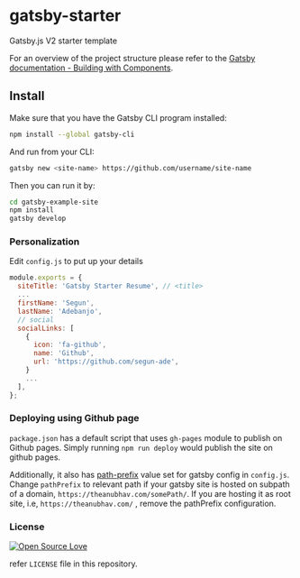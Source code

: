 # gatsby-starter

Gatsby.js V2 starter template

For an overview of the project structure please refer to the [Gatsby documentation - Building with Components](https://www.gatsbyjs.org/docs/building-with-components/).


## Install

Make sure that you have the Gatsby CLI program installed:

```sh
npm install --global gatsby-cli
```

And run from your CLI:

```sh
gatsby new <site-name> https://github.com/username/site-name
```

Then you can run it by:

```sh
cd gatsby-example-site
npm install
gatsby develop
```

### Personalization

Edit `config.js` to put up your details

```javascript
module.exports = {
  siteTitle: 'Gatsby Starter Resume', // <title>
  ...
  firstName: 'Segun',
  lastName: 'Adebanjo',
  // social
  socialLinks: [
    {
      icon: 'fa-github',
      name: 'Github',
      url: 'https://github.com/segun-ade',
    }
    ...
  ],
};

```

### Deploying using Github page

`package.json` has a default script that uses `gh-pages` module to publish on Github pages. Simply running `npm run deploy` would publish the site on github pages.

Additionally, it also has [path-prefix](https://www.gatsbyjs.org/docs/path-prefix/) value set for gatsby config in `config.js`. Change `pathPrefix` to relevant path if your gatsby site is hosted on subpath of a domain, `https://theanubhav.com/somePath/`. If you are hosting it as root site, i.e, `https://theanubhav.com/` , remove the pathPrefix configuration.


### License

[![Open Source Love](https://badges.frapsoft.com/os/mit/mit.svg?v=102)](LICENSE)

refer `LICENSE` file in this repository.
